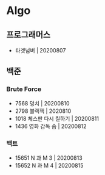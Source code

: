 # Algo

## 프로그래머스 
* 타겟넘버 | 20200807



## 백준
### Brute Force
* 7568 덩치 | 20200810
* 2798 블랙잭 | 2020810
* 1018 체스판 다시 칠하기 | 20200811
* 1436 영화 감독 숌 | 20200812

### 백트

* 15651 N 과 M 3 | 20200813
* 15652 N 과 M 4 | 20200815
